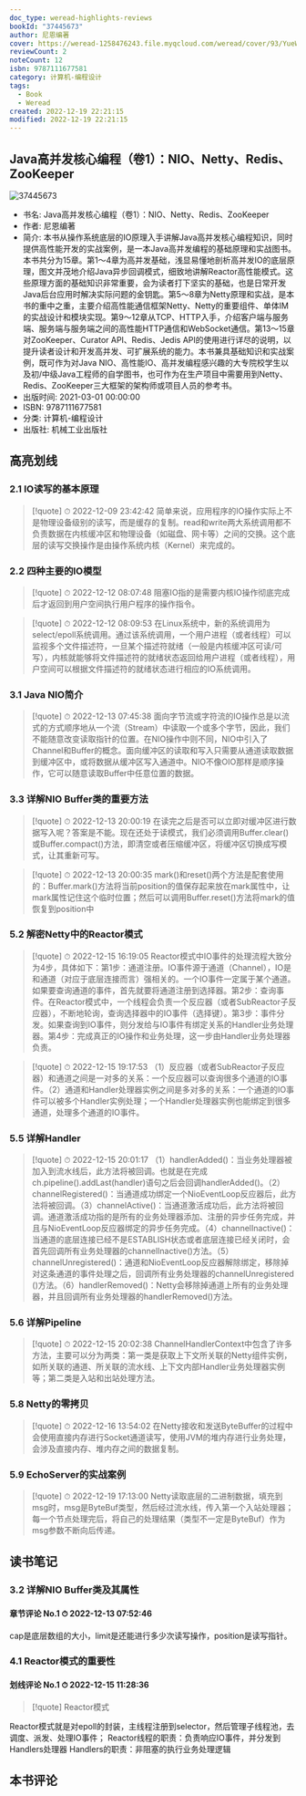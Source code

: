 ```yaml
---
doc_type: weread-highlights-reviews
bookId: "37445673"
author: 尼恩编著
cover: https://weread-1258476243.file.myqcloud.com/weread/cover/93/YueWen_37445673/t7_YueWen_37445673.jpg
reviewCount: 2
noteCount: 12
isbn: 9787111677581
category: 计算机-编程设计
tags:
  - Book
  - Weread
created: 2022-12-19 22:21:15
modified: 2022-12-19 22:21:15
---
```


## Java高并发核心编程（卷1）：NIO、Netty、Redis、ZooKeeper

![37445673](https://weread-1258476243.file.myqcloud.com/weread/cover/93/YueWen_37445673/t7_YueWen_37445673.jpg)
- 书名: Java高并发核心编程（卷1）：NIO、Netty、Redis、ZooKeeper
- 作者: 尼恩编著
- 简介: 本书从操作系统底层的IO原理入手讲解Java高并发核心编程知识，同时提供高性能开发的实战案例，是一本Java高并发编程的基础原理和实战图书。本书共分为15章。第1～4章为高并发基础，浅显易懂地剖析高并发IO的底层原理，图文并茂地介绍Java异步回调模式，细致地讲解Reactor高性能模式。这些原理方面的基础知识非常重要，会为读者打下坚实的基础，也是日常开发Java后台应用时解决实际问题的金钥匙。第5～8章为Netty原理和实战，是本书的重中之重，主要介绍高性能通信框架Netty、Netty的重要组件、单体IM的实战设计和模块实现。第9～12章从TCP、HTTP入手，介绍客户端与服务端、服务端与服务端之间的高性能HTTP通信和WebSocket通信。第13～15章对ZooKeeper、Curator API、Redis、Jedis API的使用进行详尽的说明，以提升读者设计和开发高并发、可扩展系统的能力。本书兼具基础知识和实战案例，既可作为对Java NIO、高性能IO、高并发编程感兴趣的大专院校学生以及初/中级Java工程师的自学图书，也可作为在生产项目中需要用到Netty、Redis、ZooKeeper三大框架的架构师或项目人员的参考书。
- 出版时间: 2021-03-01 00:00:00
- ISBN: 9787111677581
- 分类: 计算机-编程设计
- 出版社: 机械工业出版社

## 高亮划线

### 2.1 IO读写的基本原理


> [!quote] ⏱ 2022-12-09 23:42:42
> 简单来说，应用程序的IO操作实际上不是物理设备级别的读写，而是缓存的复制。read和write两大系统调用都不负责数据在内核缓冲区和物理设备（如磁盘、网卡等）之间的交换。这个底层的读写交换操作是由操作系统内核（Kernel）来完成的。
 


### 2.2 四种主要的IO模型


> [!quote] ⏱ 2022-12-12 08:07:48
> 阻塞IO指的是需要内核IO操作彻底完成后才返回到用户空间执行用户程序的操作指令。
 


> [!quote] ⏱ 2022-12-12 08:09:53
> 在Linux系统中，新的系统调用为select/epoll系统调用。通过该系统调用，一个用户进程（或者线程）可以监视多个文件描述符，一旦某个描述符就绪（一般是内核缓冲区可读/可写），内核就能够将文件描述符的就绪状态返回给用户进程（或者线程），用户空间可以根据文件描述符的就绪状态进行相应的IO系统调用。
 


### 3.1 Java NIO简介


> [!quote] ⏱ 2022-12-13 07:45:38
> 面向字节流或字符流的IO操作总是以流式的方式顺序地从一个流（Stream）中读取一个或多个字节，因此，我们不能随意改变读取指针的位置。在NIO操作中则不同，NIO中引入了Channel和Buffer的概念。面向缓冲区的读取和写入只需要从通道读取数据到缓冲区中，或将数据从缓冲区写入通道中。NIO不像OIO那样是顺序操作，它可以随意读取Buffer中任意位置的数据。
 


### 3.3 详解NIO Buffer类的重要方法


> [!quote] ⏱ 2022-12-13 20:00:19
> 在读完之后是否可以立即对缓冲区进行数据写入呢？答案是不能。现在还处于读模式，我们必须调用Buffer.clear()或Buffer.compact()方法，即清空或者压缩缓冲区，将缓冲区切换成写模式，让其重新可写。
 


> [!quote] ⏱ 2022-12-13 20:00:35
> mark()和reset()两个方法是配套使用的：Buffer.mark()方法将当前position的值保存起来放在mark属性中，让mark属性记住这个临时位置；然后可以调用Buffer.reset()方法将mark的值恢复到position中
 


### 5.2 解密Netty中的Reactor模式


> [!quote] ⏱ 2022-12-15 16:19:05
> Reactor模式中IO事件的处理流程大致分为4步，具体如下：第1步：通道注册。IO事件源于通道（Channel），IO是和通道（对应于底层连接而言）强相关的。一个IO事件一定属于某个通道。如果要查询通道的事件，首先就要将通道注册到选择器。第2步：查询事件。在Reactor模式中，一个线程会负责一个反应器（或者SubReactor子反应器），不断地轮询，查询选择器中的IO事件（选择键）。第3步：事件分发。如果查询到IO事件，则分发给与IO事件有绑定关系的Handler业务处理器。第4步：完成真正的IO操作和业务处理，这一步由Handler业务处理器负责。
 


> [!quote] ⏱ 2022-12-15 19:17:53
> （1）反应器（或者SubReactor子反应器）和通道之间是一对多的关系：一个反应器可以查询很多个通道的IO事件。（2）通道和Handler处理器实例之间是多对多的关系：一个通道的IO事件可以被多个Handler实例处理；一个Handler处理器实例也能绑定到很多通道，处理多个通道的IO事件。
 


### 5.5 详解Handler


> [!quote] ⏱ 2022-12-15 20:01:17
> （1）handlerAdded()：当业务处理器被加入到流水线后，此方法将被回调。也就是在完成ch.pipeline().addLast(handler)语句之后会回调handlerAdded()。（2）channelRegistered()：当通道成功绑定一个NioEventLoop反应器后，此方法将被回调。（3）channelActive()：当通道激活成功后，此方法将被回调。通道激活成功指的是所有的业务处理器添加、注册的异步任务完成，并且与NioEventLoop反应器绑定的异步任务完成。（4）channelInactive()：当通道的底层连接已经不是ESTABLISH状态或者底层连接已经关闭时，会首先回调所有业务处理器的channelInactive()方法。（5）channelUnregistered()：通道和NioEventLoop反应器解除绑定，移除掉对这条通道的事件处理之后，回调所有业务处理器的channelUnregistered ()方法。（6）handlerRemoved()：Netty会移除掉通道上所有的业务处理器，并且回调所有业务处理器的handlerRemoved()方法。
 


### 5.6 详解Pipeline


> [!quote] ⏱ 2022-12-15 20:02:38
> ChannelHandlerContext中包含了许多方法，主要可以分为两类：第一类是获取上下文所关联的Netty组件实例，如所关联的通道、所关联的流水线、上下文内部Handler业务处理器实例等；第二类是入站和出站处理方法。
 


### 5.8 Netty的零拷贝


> [!quote] ⏱ 2022-12-16 13:54:02
> 在Netty接收和发送ByteBuffer的过程中会使用直接内存进行Socket通道读写，使用JVM的堆内存进行业务处理，会涉及直接内存、堆内存之间的数据复制。
 


### 5.9 EchoServer的实战案例


> [!quote] ⏱ 2022-12-19 17:13:00
> Netty读取底层的二进制数据，填充到msg时，msg是ByteBuf类型，然后经过流水线，传入第一个入站处理器；每一个节点处理完后，将自己的处理结果（类型不一定是ByteBuf）作为msg参数不断向后传递。
 



## 读书笔记


### 3.2 详解NIO Buffer类及其属性
 

#### 章节评论 No.1 ⏱ 2022-12-13 07:52:46

cap是底层数组的大小，limit是还能进行多少次读写操作，position是读写指针。



### 4.1 Reactor模式的重要性

#### 划线评论 No.1 ⏱ 2022-12-15 11:28:36

> [!quote]
> Reactor模式

Reactor模式就是对epoll的封装，主线程注册到selector，然后管理子线程池，去调度、派发、处理IO事件；
Reactor线程的职责：负责响应IO事件，并分发到Handlers处理器
Handlers的职责：非阻塞的执行业务处理逻辑
 



## 本书评论

